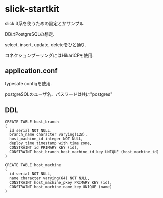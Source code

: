 # slick-startkit

slick 3系を使うための設定とかサンプル.

DBはPostgreSQLの想定.

select, insert, update, deleteをひと通り.

コネクションプーリングにはHikariCPを使用.

## application.conf
typesafe configを使用.

postgreSQLのユーザ名、パスワードは共に"postgres"

## DDL
```
CREATE TABLE host_branch
(
  id serial NOT NULL,
  branch_name character varying(128),
  host_machine_id integer NOT NULL,
  deploy_time timestamp with time zone,
  CONSTRAINT id PRIMARY KEY (id),
  CONSTRAINT host_branch_host_machine_id_key UNIQUE (host_machine_id)
)
```

```
CREATE TABLE host_machine
(
  id serial NOT NULL,
  name character varying(64) NOT NULL,
  CONSTRAINT host_machine_pkey PRIMARY KEY (id),
  CONSTRAINT host_machine_name_key UNIQUE (name)
)
```
